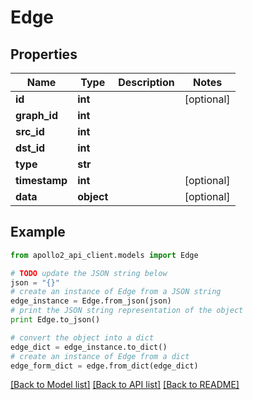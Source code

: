 # Edge


## Properties
Name | Type | Description | Notes
------------ | ------------- | ------------- | -------------
**id** | **int** |  | [optional] 
**graph_id** | **int** |  | 
**src_id** | **int** |  | 
**dst_id** | **int** |  | 
**type** | **str** |  | 
**timestamp** | **int** |  | [optional] 
**data** | **object** |  | [optional] 

## Example

```python
from apollo2_api_client.models import Edge

# TODO update the JSON string below
json = "{}"
# create an instance of Edge from a JSON string
edge_instance = Edge.from_json(json)
# print the JSON string representation of the object
print Edge.to_json()

# convert the object into a dict
edge_dict = edge_instance.to_dict()
# create an instance of Edge from a dict
edge_form_dict = edge.from_dict(edge_dict)
```
[[Back to Model list]](../README.md#documentation-for-models) [[Back to API list]](../README.md#documentation-for-api-endpoints) [[Back to README]](../README.md)


